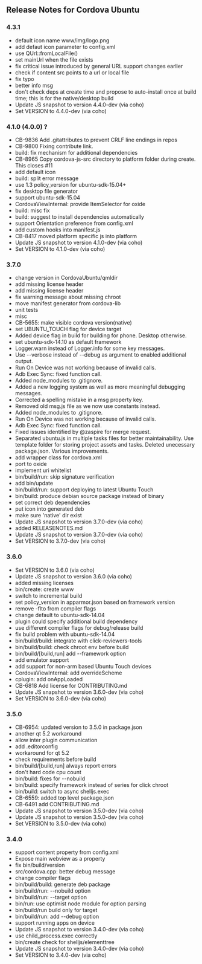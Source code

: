 <!--
#
# Licensed to the Apache Software Foundation (ASF) under one
# or more contributor license agreements.  See the NOTICE file
# distributed with this work for additional information
# regarding copyright ownership.  The ASF licenses this file
# to you under the Apache License, Version 2.0 (the
# "License"); you may not use this file except in compliance
# with the License.  You may obtain a copy of the License at
#
# http://www.apache.org/licenses/LICENSE-2.0
#
# Unless required by applicable law or agreed to in writing,
# software distributed under the License is distributed on an
# "AS IS" BASIS, WITHOUT WARRANTIES OR CONDITIONS OF ANY
#  KIND, either express or implied.  See the License for the
# specific language governing permissions and limitations
# under the License.
#
-->
## Release Notes for Cordova Ubuntu ##

### 4.3.1 ###

* default icon name www/img/logo.png
* add defaut icon parameter to config.xml
* use QUrl::fromLocalFile()
* set mainUrl when the file exists
* fix critical issue introduced by general URL support changes earlier
* check if content src points to a url or local file
* fix typo
* better info msg
* don't check deps at create time and propose to auto-install once at build time; this is for the native/desktop build
* Update JS snapshot to version 4.4.0-dev (via coho)
* Set VERSION to 4.4.0-dev (via coho)

### 4.1.0 (4.0.0) ? ###

* CB-9836 Add .gitattributes to prevent CRLF line endings in repos
* CB-9800 Fixing contribute link.
* build: fix mechanism for additional dependencies
* CB-8965 Copy cordova-js-src directory to platform folder during create. This closes #11
* add default icon
* build: split error message
* use 1.3 policy_version for ubuntu-sdk-15.04+
* fix desktop file generator
* support ubuntu-sdk-15.04
* CordovaViewInternal: provide ItemSelector for oxide
* build: misc fix
* build: suggest to install dependencies automatically
* support Orientation preference from config.xml
* add custom hooks into manifest.js
* CB-8417 moved platform specific js into platform
* Update JS snapshot to version 4.1.0-dev (via coho)
* Set VERSION to 4.1.0-dev (via coho)

### 3.7.0 ###

* change version in CordovaUbuntu/qmldir
* add missing license header
* add missing license header
* fix warning message about missing chroot
* move manifest generator from cordova-lib
* unit tests
* misc
* CB-5655: make visible cordova version(native)
* set UBUNTU_TOUCH flag for device target
* Added device flag in build for building for phone. Desktop otherwise.
* set ubuntu-sdk-14.10 as default framework
* Logger.warn instead of Logger.info for some key messages.
* Use --verbose instead of --debug as argument to enabled additional output.
* Run On Device was not working because of invalid calls.
* Adb Exec Sync: fixed function call.
* Added node_modules to .gitignore.
* Added a new logging system as well as more meaningful debugging messages.
* Corrected a spelling mistake in a msg property key.
* Removed old msg.js file as we now use constants instead.
* Added node_modules to .gitignore.
* Run On Device was not working because of invalid calls.
* Adb Exec Sync: fixed function call.
* Fixed issues identified by @zaspire for merge request.
* Separated ubuntu.js in multiple tasks files for better maintainability. Use template folder for storing project assets and tasks. Deleted unecessary package.json. Various improvements.
* add wrapper class for cordova.xml
* port to oxide
* implement uri whitelist
* bin/build/run: skip signature verification
* add bin/update
* bin/build/run: support deploying to latest Ubuntu Touch
* bin/build: produce debian source package instead of binary
* set correct deb dependencies
* put icon into generated deb
* make sure 'native' dir exist
* Update JS snapshot to version 3.7.0-dev (via coho)
* added RELEASENOTES.md
* Update JS snapshot to version 3.7.0-dev (via coho)
* Set VERSION to 3.7.0-dev (via coho)

### 3.6.0 ###

* Set VERSION to 3.6.0 (via coho)
* Update JS snapshot to version 3.6.0 (via coho)
* added missing licenses
* bin/create: create www
* switch to incremental build
* set policy_version in apparmor.json based on framework version
* remove -flto from compiler flags
* change default to ubuntu-sdk-14.04
* plugin could specify additional build dependency
* use different compiler flags for debug/release build
* fix build problem with ubuntu-sdk-14.04
* bin/build/build: integrate with click-reviewers-tools
* bin/build/build: check chroot env before build
* bin/build/[build,run] add --framework option
* add emulator support
* add support for non-arm based Ubuntu Touch devices
* CordovaViewInternal: add overrideScheme
* cplugin: add onAppLoaded
* CB-6818 Add license for CONTRIBUTING.md
* Update JS snapshot to version 3.6.0-dev (via coho)
* Set VERSION to 3.6.0-dev (via coho)

### 3.5.0 ###

* CB-6954: updated version to 3.5.0 in package.json
* another qt 5.2 workaround
* allow inter plugin communication
* add .editorconfig
* workaround for qt 5.2
* check requirements before build
* bin/build/[build,run] always report errors
* don't hard code cpu count
* bin/build: fixes for --nobuild
* bin/build: specify framework instead of series for click chroot
* bin/build: switch to async shelljs.exec
* CB-6559: added top level package.json
* CB-6491 add CONTRIBUTING.md
* Update JS snapshot to version 3.5.0-dev (via coho)
* Update JS snapshot to version 3.5.0-dev (via coho)
* Set VERSION to 3.5.0-dev (via coho)

### 3.4.0 ###

* support content property from config.xml
* Expose main webview as a property
* fix bin/build/version
* src/cordova.cpp: better debug message
* change compiler flags
* bin/build/build: generate deb package
* bin/build/run: --nobuild option
* bin/build/run: --target option
* bin/run: use optimist node module for option parsing
* bin/build/run build only for target
* bin/build/run: add --debug option
* support running apps on device
* Update JS snapshot to version 3.4.0-dev (via coho)
* use child_process.exec correctly
* bin/create check for shelljs/elementtree
* Update JS snapshot to version 3.4.0-dev (via coho)
* Set VERSION to 3.4.0-dev (via coho)
